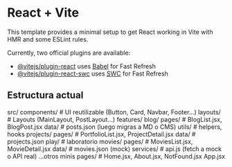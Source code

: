# React + Vite

This template provides a minimal setup to get React working in Vite with HMR and some ESLint rules.

Currently, two official plugins are available:

- [@vitejs/plugin-react](https://github.com/vitejs/vite-plugin-react/blob/main/packages/plugin-react/README.md) uses [Babel](https://babeljs.io/) for Fast Refresh
- [@vitejs/plugin-react-swc](https://github.com/vitejs/vite-plugin-react-swc) uses [SWC](https://swc.rs/) for Fast Refresh


## Estructura actual
src/
  components/        # UI reutilizable (Button, Card, Navbar, Footer…)
  layouts/           # Layouts (MainLayout, PostLayout…)
  features/
    blog/
      pages/         # BlogList.jsx, BlogPost.jsx
      data/          # posts.json (luego migras a MD o CMS)
      utils/         # helpers, hooks
    projects/
      pages/         # PortfolioList.jsx, ProjectDetail.jsx
      data/          # projects.json
    play/            # laboratorio
      movies/
        pages/       # MoviesList.jsx, MovieDetail.jsx
        data/        # movies.json (mock)
        services/    # api.js (fetch a mock o API real)
      …otros minis
  pages/             # Home.jsx, About.jsx, NotFound.jsx
  App.jsx
